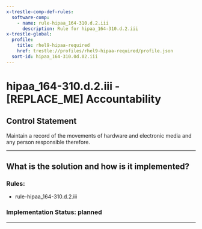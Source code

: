 ```yaml
---
x-trestle-comp-def-rules:
  software-comp:
    - name: rule-hipaa_164-310.d.2.iii
      description: Rule for hipaa_164-310.d.2.iii
x-trestle-global:
  profile:
    title: rhel9-hipaa-required
    href: trestle://profiles/rhel9-hipaa-required/profile.json
  sort-id: hipaa_164-310.0d.02.iii
---
```


# hipaa_164-310.d.2.iii - \[REPLACE_ME\] Accountability

## Control Statement

Maintain a record of the movements of hardware and electronic media and any person responsible therefore.

______________________________________________________________________

## What is the solution and how is it implemented?

<!-- For implementation status enter one of: implemented, partial, planned, alternative, not-applicable -->

<!-- Note that the list of rules under ### Rules: is read-only and changes will not be captured after assembly to JSON -->

<!-- Add control implementation description here for control: hipaa_164-310.d.2.iii -->

### Rules:

  - rule-hipaa_164-310.d.2.iii

### Implementation Status: planned

______________________________________________________________________
